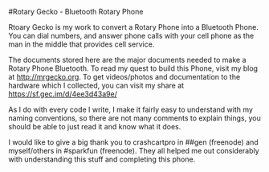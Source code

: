 #Rotary Gecko - Bluetooth Rotary Phone

Rtoary Gecko is my work to convert a Rotary Phone into a Bluetooth Phone. You can dial numbers, and answer phone calls with your cell phone as the man in the middle that provides cell service.

The documents stored here are the major documents needed to make a Rotary Phone Bluetooth. To read my quest to build this Phone, visit my blog at http://mrgecko.org. To get videos/photos and documentation to the hardware which I collected, you can visit my share at https://sf.gec.im/d/4ee3d43a9e/

As I do with every code I write, I make it fairly easy to understand with my naming conventions, so there are not many comments to explain things, you should be able to just read it and know what it does.

I would like to give a big thank you to crashcartpro in ##gen (freenode) and myself/others in #sparkfun (freenode). They all helped me out considerably with understanding this stuff and completing this phone.
